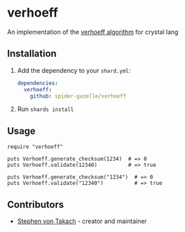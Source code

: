 # verhoeff

An implementation of the [verhoeff algorithm](https://en.wikibooks.org/wiki/Algorithm_Implementation/Checksums/Verhoeff_Algorithm) for crystal lang

## Installation

1. Add the dependency to your `shard.yml`:

   ```yaml
   dependencies:
     verhoeff:
       github: spider-gazelle/verhoeff
   ```

2. Run `shards install`

## Usage

```crystal
require "verhoeff"

puts Verhoeff.generate_checksum(1234)  # => 0
puts Verhoeff.validate(12340)          # => true

puts Verhoeff.generate_checksum("1234")  # => 0
puts Verhoeff.validate("12340")          # => true
```

## Contributors

- [Stephen von Takach](https://github.com/stakach) - creator and maintainer
